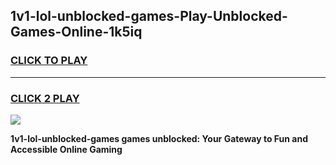 
## 1v1-lol-unblocked-games-Play-Unblocked-Games-Online-1k5iq
<h3>
<a href="https://premium76.site?title=1v1-lol-unblocked-games&ref=25A">CLICK TO PLAY</a></h3>
<hr>

<h3>
<a href="https://premium76.site?title=1v1-lol-unblocked-games&ref=25A">CLICK 2 PLAY</a>
  
</h3>

<a href="https://premium76.site?title=1v1-lol-unblocked-games&ref=25A"><img src="https://clearcache.store/games.png"></a>


**1v1-lol-unblocked-games games unblocked: Your Gateway to Fun and Accessible Online Gaming**
